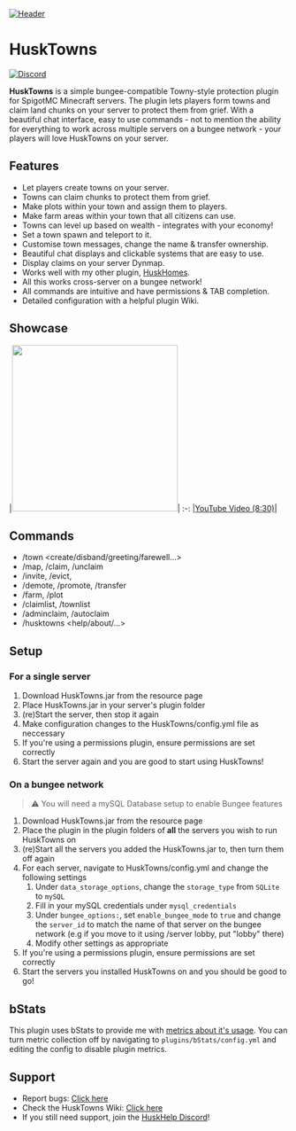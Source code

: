 [![Header](https://i.imgur.com/JckKnZZ.png "Header")](https://github.com/WiIIiam278/HuskTownsDocs/)
# HuskTowns
[![Discord](https://img.shields.io/discord/818135932103557162?color=7289da&logo=discord)](https://discord.gg/tVYhJfyDWG)

**HuskTowns** is a simple bungee-compatible Towny-style protection plugin for SpigotMC Minecraft servers. The plugin lets players form towns and claim land chunks on your server to protect them from grief. With a beautiful chat interface, easy to use commands - not to mention the ability for everything to work across multiple servers on a bungee network - your players will love HuskTowns on your server.

## Features
* Let players create towns on your server.
* Towns can claim chunks to protect them from grief.
* Make plots within your town and assign them to players.
* Make farm areas within your town that all citizens can use.
* Towns can level up based on wealth - integrates with your economy!
* Set a town spawn and teleport to it.
* Customise town messages, change the name & transfer ownership.
* Beautiful chat displays and clickable systems that are easy to use.
* Display claims on your server Dynmap.
* Works well with my other plugin, [HuskHomes](https://github.com/WiIIiam278/HuskHomes2).
* All this works cross-server on a bungee network!
* All commands are intuitive and have permissions & TAB completion.
* Detailed configuration with a helpful plugin Wiki.

## Showcase
|[<img src="https://img.youtube.com/vi/YnnprTNczeY/maxresdefault.jpg" height="300" />](https://youtu.be/YnnprTNczeY)|
:-: 
|[YouTube Video (8:30)](https://youtu.be/YnnprTNczeY)|

## Commands
* /town <create/disband/greeting/farewell...>
* /map, /claim, /unclaim
* /invite, /evict,
* /demote, /promote, /transfer
* /farm, /plot
* /claimlist, /townlist
* /adminclaim, /autoclaim
* /husktowns <help/about/...>

## Setup
### For a single server
1. Download HuskTowns.jar from the resource page
2. Place HuskTowns.jar in your server's plugin folder
3. (re)Start the server, then stop it again
4. Make configuration changes to the HuskTowns/config.yml file as neccessary
5. If you're using a permissions plugin, ensure permissions are set correctly
6. Start the server again and you are good to start using HuskTowns!

### On a bungee network
> :warning: You will need a mySQL Database setup to enable Bungee features
1. Download HuskTowns.jar from the resource page
2. Place the plugin in the plugin folders of **all** the servers you wish to run HuskTowns on
3. (re)Start all the servers you added the HuskTowns.jar to, then turn them off again
4. For each server, navigate to HuskTowns/config.yml and change the following settings
    1. Under `data_storage_options`, change the `storage_type` from `SQLite` to `mySQL`
    2. Fill in your mySQL credentials under `mysql_credentials`
    3. Under `bungee_options:`, set `enable_bungee_mode` to `true` and change the `server_id` to match the name of that server on the bungee network (e.g if you move to it using /server lobby, put "lobby" there)
    4. Modify other settings as appropriate
5. If you're using a permissions plugin, ensure permissions are set correctly
6. Start the servers you installed HuskTowns on and you should be good to go!

## bStats
This plugin uses bStats to provide me with [metrics about it's usage](https://bstats.org/plugin/bukkit/HuskTowns/11265).
You can turn metric collection off by navigating to `plugins/bStats/config.yml` and editing the config to disable plugin metrics.

## Support
* Report bugs: [Click here](https://github.com/WiIIiam278/HuskTownsDocs/issues)
* Check the HuskTowns Wiki: [Click here](https://github.com/WiIIiam278/HuskTownsDocs/wiki)
* If you still need support, join the [HuskHelp Discord](https://discord.gg/tVYhJfyDWG)!

